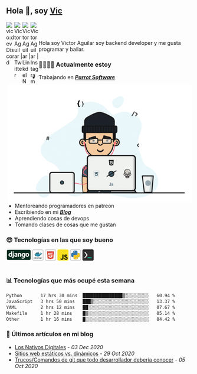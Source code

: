 ## Hola 👋, soy [Vic](https://vico.dev)

<a href="https://discord.gg/5dSmEzpY">
  <img align="left" alt="vico:dev Discord" width="22px" src="https://cdn.jsdelivr.net/npm/simple-icons@v3/icons/discord.svg" />
</a>

<a href="https://twitter.com/victor_aguilarc">
  <img align="left" alt="Victor Aguilar | Twitter" width="22px" src="https://cdn.jsdelivr.net/npm/simple-icons@v3/icons/twitter.svg" />
</a>

<a href="https://www.linkedin.com/in/victoraguilarc/">
  <img align="left" alt="Victor Aguilar | LinkdeIN" width="22px" src="https://cdn.jsdelivr.net/npm/simple-icons@v3/icons/linkedin.svg" />
</a>

<a href="https://www.instagram.com/victor.aguilarc/">
  <img align="left" alt="Victor Aguilar | Instagram" width="22px" src="https://cdn.jsdelivr.net/npm/simple-icons@v3/icons/instagram.svg" />
</a>

<br /><br />

Hola soy Victor Aguilar soy backend developer y me gusta programar y bailar.

<img align="right" alt="GIF" src="./images/vic.gif" width="500" height="320" />

### 👨‍💻🏊‍♂ Actualmente estoy

- Trabajando en ***[Parrot Software](https://parrotsoftware.io)***
- Mentoreando programadores en patreon
- Escribiendo en mi ***[Blog](https://vico.dev)***
- Aprendiendo cosas de devops
- Tomando clases de cosas que me gustan

### 😎 Tecnologías en las que soy bueno

<code><img alt="Django" height="30px" src="./images/django-icon.png"/></code>
<code><img alt="Docker" height="30px" src="./images/docker-icon.png" /></code>
<code><img alt="HTML5" height="30px" src="./images/html-icon.png" /></code>
<code><img alt="JavaScript" height="30px" src="./images/js-icon.png"  /></code>
<code><img alt="Python" height="30px" src="./images/python-icon.png" /></code>
<code><img alt="Backend Things" height="30px" src="./images/back-icon.png" /></code>
<br/><br/>

### 📊 Tecnologías que más ocupé esta semana

<!--START_SECTION:waka-->
```text
Python       17 hrs 30 mins  ███████████████▒░░░░░░░░░   60.94 % 
JavaScript   3 hrs 50 mins   ███▒░░░░░░░░░░░░░░░░░░░░░   13.37 % 
YAML         2 hrs 12 mins   ██░░░░░░░░░░░░░░░░░░░░░░░   07.67 % 
Makefile     1 hr 28 mins    █▒░░░░░░░░░░░░░░░░░░░░░░░   05.14 % 
Other        1 hr 16 mins    █░░░░░░░░░░░░░░░░░░░░░░░░   04.42 % 
```
<!--END_SECTION:waka-->

### 📣 Últimos artículos en mi blog

<!--START_SECTION:blog-->
  - [Los Nativos Digitales](https://vico.dev/los-nativos-digitales/) - *03 Dec 2020* 
  - [Sitios web estáticos vs. dinámicos](https://vico.dev/sitios-estaticos-vs-dinamicos/) - *29 Oct 2020* 
  - [Trucos/Comandos de git que todo desarrollador debería conocer](https://vico.dev/trucos-de-git-que-todo-desarrollador-deberia-saber/) - *05 Oct 2020* 
<!--END_SECTION:blog-->